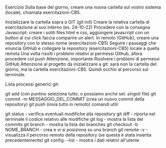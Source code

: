 Esercizio
Sulla base del giorno, creare una nuova cartella sul vostro sistema (locale), chiamata esercitazioni-CB5.

Inizializzare la cartella sopra a GIT (git init)
Creare la relativa cartella di esercitazione al suo interno (es. 24-10-22)
Procedere con la consegna Javascript: creare i soliti files html e css, aggiungere javascript con un button al cui click faccia comparire un alert.
In remoto (GitHub), creare una repository con lo stesso nome (esercitazioni-CB5)
Seguire i passaggi che enuncia GitHub e collegare la repository (esercitazioni-CB5) locale a quella remota
Una volta risolti i problemi relativi ai permessi Github, allora procedere col push
Attenzione, importante
Risolvere i problemi di permessi GitHub
Attenzione al progetto da inizializzare a git: sarà non la cartella del giorno, ma la cartella esercitazioni-CB5. Quindi occhio al percorso sul terminale.

Lista processi generici git:

git add (con puntino seleziona tutto, o possiamo anche sel. singoli file)
git commit -m MESSAGGIO_DEL_COMMIT (crea un nuovo commit della repository)
git push (invia tutto in remoto)
comandi utili:

git status - verifica eventuali modifiche alla repository
git diff - riporta nel terminale il codice relativo alle modifiche
git log - mostra la lista dei commits
git branch - mostra la lista dei branches
git checkout -b NOME_BRANCH - crea e vi si posiziona su una branch
git remote -v - visualizza il percorso remoto della repository (se questa è stata inserita precedentemente)
git config --list - mostra i dati relativi all'utente
